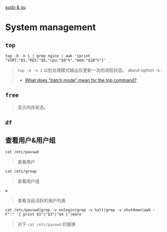 [sudo & su](./sudo&su.md)

# System management

## `top`

`top -b -n 1 | grep nginx | awk '{print "VIRT:"$5,"RES:"$6,"cpu:"$9"%","mem:"$10"%"}'`
> `top -b -n 1` 以批处理模式输出仅更新一次的进程状态。
> about option `-b` :
> - [What does "batch mode" mean for the top command?](https://unix.stackexchange.com/questions/138484/what-does-batch-mode-mean-for-the-top-command)

## `free`
> 显示内存状态。

## `df`
> 

## 查看用户&用户组

`cat /etc/passwd`
> 查看用户

`cat /etc/group`
> 查看用户组

`w`
> 查看当前活跃的用户列表

`cat /etc/passwd|grep -v nologin|grep -v halt|grep -v shutdown|awk -F":" '{ print $1"|"$3"|"$4 }'|more`
> 对于 `cat /etc/passwd` 的替换
